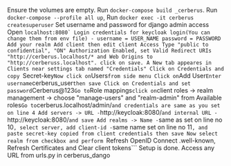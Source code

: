 Ensure the volumes are empty.
Run ```docker-compose build _cerberus```.
Run ```docker-compose --profile all up```,
Run ```docker exec -it cerberus createsuperuser```
    Set username and password for django admin access
Open ```localhost:8080`
Login credentials for keycloak login(You can change them from env file) -
    username = USER_NAME
    password = PASSWORD
Add your realm
Add client then edit client Access Type "public to confidential", "ON" Authorization Enabled, set Valid Redirect URIs "http://cerberus.localhost/* and Web Origins to "http://cerberuss.localhost". click on save.
A New tab appeares in Clients near settings tab named "Credentials"
Click on Credentials and copy ```Secret-key```
Now click on ```Users``` from side menu
Click on ```Add User```
Enter username ```cerberus_user``` then save
Click on Credentials and set password ```Cerberus@123```
Go to ```Role mappings``` click on ```client roles -> realm management -> choose "manage-users" and "realm-admin" from Available roles```
Go to ```cerberus.localhost/admin/``` and credentials are same as you set on line 4
Add servers -> URL - ```http://keycloak:8080/``` and internal URL - ```http://keycloak:8080/``` and save
Add realms -> Name - ```same as set on line no 10``` , select server, add client-id - ```same name set on line no 11```, and paste secret-key copied from client credentials then save
Now select realm from checkbox and perform ```Refresh OpenID Connect .well-known, Refresh Certificates and Clear client tokens```
Setup is done. Access any URL from urls.py in cerberus_dango